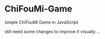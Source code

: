 # ChiFouMi-Game
simple ChiFouMi Game in JavaScript

still need some changes to improve it visually ...
